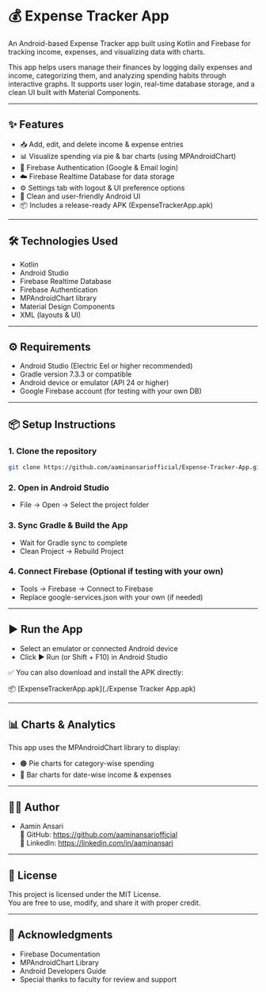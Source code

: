 # 💰 Expense Tracker App

An Android-based Expense Tracker app built using Kotlin and Firebase for tracking income, expenses, and visualizing data with charts.

This app helps users manage their finances by logging daily expenses and income, categorizing them, and analyzing spending habits through interactive graphs. It supports user login, real-time database storage, and a clean UI built with Material Components.

---

## ✨ Features

- 📥 Add, edit, and delete income & expense entries  
- 📊 Visualize spending via pie & bar charts (using MPAndroidChart)  
- 🔐 Firebase Authentication (Google & Email login)  
- ☁️ Firebase Realtime Database for data storage  
- ⚙️ Settings tab with logout & UI preference options  
- 📱 Clean and user-friendly Android UI  
- 📦 Includes a release-ready APK (ExpenseTrackerApp.apk)

---

## 🛠️ Technologies Used

- Kotlin  
- Android Studio  
- Firebase Realtime Database  
- Firebase Authentication  
- MPAndroidChart library  
- Material Design Components  
- XML (layouts & UI)

---

## ⚙️ Requirements

- Android Studio (Electric Eel or higher recommended)  
- Gradle version 7.3.3 or compatible  
- Android device or emulator (API 24 or higher)  
- Google Firebase account (for testing with your own DB)

---

## 📦 Setup Instructions

### 1. Clone the repository
```bash
git clone https://github.com/aaminansariofficial/Expense-Tracker-App.git
```

### 2. Open in Android Studio
- File → Open → Select the project folder

### 3. Sync Gradle & Build the App
- Wait for Gradle sync to complete  
- Clean Project → Rebuild Project

### 4. Connect Firebase (Optional if testing with your own)
- Tools → Firebase → Connect to Firebase  
- Replace google-services.json with your own (if needed)

---

## ▶️ Run the App

- Select an emulator or connected Android device  
- Click ▶️ Run (or Shift + F10) in Android Studio

✅ You can also download and install the APK directly:

📦 [ExpenseTrackerApp.apk](./Expense Tracker App.apk)

---

## 📊 Charts & Analytics

This app uses the MPAndroidChart library to display:
- 🟠 Pie charts for category-wise spending
- 🔵 Bar charts for date-wise income & expenses

---

## 👨‍💻 Author

- Aamin Ansari  
  🔗 GitHub: https://github.com/aaminansariofficial  
  🔗 LinkedIn: https://linkedin.com/in/aaminansari  


---

## 📄 License

This project is licensed under the MIT License.  
You are free to use, modify, and share it with proper credit.

---

## 🙏 Acknowledgments

- Firebase Documentation  
- MPAndroidChart Library  
- Android Developers Guide  
- Special thanks to faculty for review and support